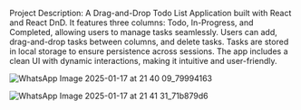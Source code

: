 Project Description:
A Drag-and-Drop Todo List Application built with React and React DnD. It features three columns: Todo, In-Progress, and Completed, allowing users to manage tasks seamlessly. Users can add, drag-and-drop tasks between columns, and delete tasks. Tasks are stored in local storage to ensure persistence across sessions. The app includes a clean UI with dynamic interactions, making it intuitive and user-friendly.

![WhatsApp Image 2025-01-17 at 21 40 09_79994163](https://github.com/user-attachments/assets/af2371b0-e299-4721-951c-2705017399bd)

![WhatsApp Image 2025-01-17 at 21 41 31_71b879d6](https://github.com/user-attachments/assets/3407e59f-8a70-48b0-9709-51b2c929f4f0)
